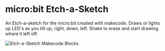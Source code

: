# micro:bit Etch-a-Sketch
An Etch-a-sketch for the micro:bit created with makecode. Draws or lights up LED's as you tilt up, right, down, left. Shake to erase and start drawing where it left off.

![Etch-a-Sketch Makecode Blocks](/microbit-etchasketch.png)
